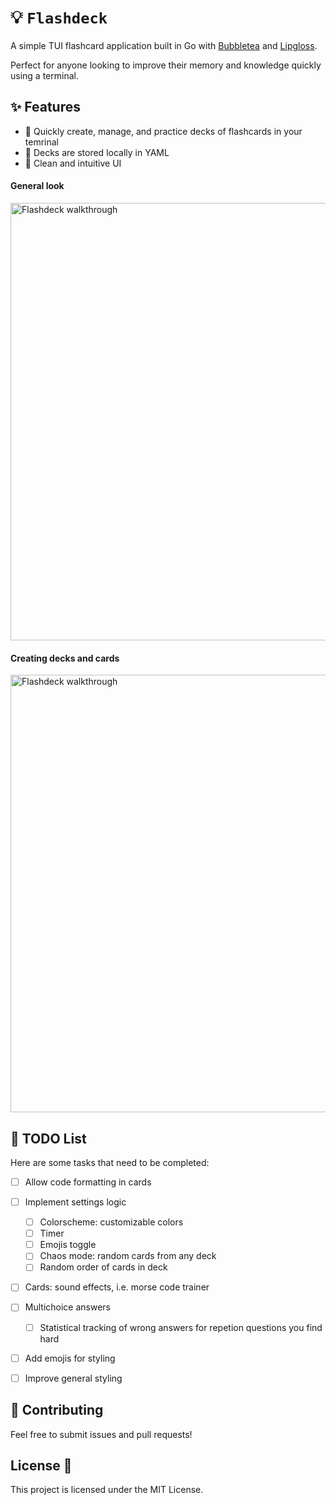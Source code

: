 # 💡 `Flashdeck`
A simple TUI flashcard application built in Go with [Bubbletea](https://github.com/charmbracelet/bubbletea) and [Lipgloss](https://github.com/charmbracelet/lipgloss).  

Perfect for anyone looking to improve their memory and knowledge quickly using a terminal.

## ✨ Features
- 📝 Quickly create, manage, and practice decks of flashcards in your temrinal
- 📂 Decks are stored locally in YAML
- 🌻 Clean and intuitive UI

#### General look
<img alt="Flashdeck walkthrough" src="https://github.com/user-attachments/assets/4030e90f-939e-411c-9616-b0ca8ccbb9b8" width=700>

#### Creating decks and cards
<img alt="Flashdeck walkthrough" src="https://github.com/user-attachments/assets/4d00a33b-d92f-4a4a-a9eb-6b4274cccbaa" width=700>


<!---
- 🔄 Repeat and review for better retention
- ⏳ Timed sessions for focused learning
- ✔️ Track your progress and improve over time 
## 📦 Installation 
1. Clone the repository: `git clone https://github.com/yourusername/flashcards-tui`
2. Run `go install` to install dependencies ⚡
## 🖥️ Usage 
- To start the flashcard session: `flashcards start`
- Search for a specific flashcard: `flashcards search <term> 🔍`
-->
   
## 🚧 TODO List

Here are some tasks that need to be completed:
- [ ] Allow code formatting in cards
- [ ] Implement settings logic
  - [ ] Colorscheme: customizable colors
  - [ ] Timer 
  - [ ] Emojis toggle
  - [ ] Chaos mode: random cards from any deck
  - [ ] Random order of cards in deck
- [ ] Cards: sound effects, i.e. morse code trainer 
- [ ] Multichoice answers
  - [ ] Statistical tracking of wrong answers for repetion questions you find hard
- [ ] Add emojis for styling
- [ ] Improve general styling
     

## 🤝 Contributing 
Feel free to submit issues and pull requests!

## License 📜
This project is licensed under the MIT License.
